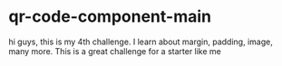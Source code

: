 # qr-code-component-main

hi guys, this is my 4th challenge.
I learn about margin, padding, image, many more.
This is a great challenge for a starter like me
